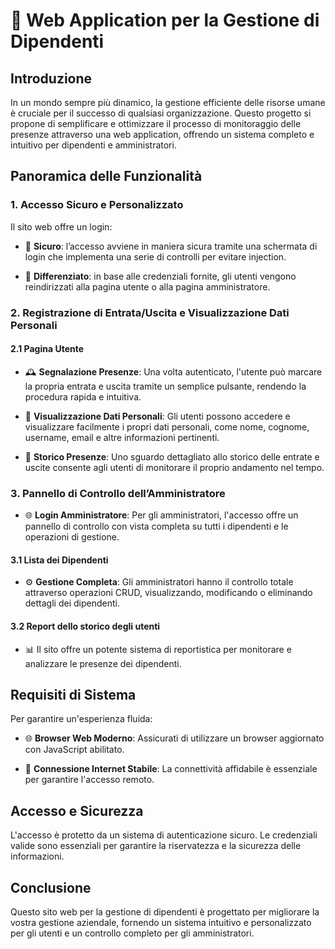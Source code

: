 # 🚀 Web Application per la Gestione di Dipendenti

## Introduzione

In un mondo sempre più dinamico, la gestione efficiente delle risorse umane è cruciale per il successo di qualsiasi organizzazione. Questo progetto si propone di semplificare e ottimizzare il processo di monitoraggio delle presenze attraverso una web application, offrendo un sistema completo e intuitivo per dipendenti e amministratori.

## Panoramica delle Funzionalità

### 1. Accesso Sicuro e Personalizzato

Il sito web offre un login:

- 🔐 **Sicuro**: l’accesso avviene in maniera sicura tramite una schermata di login che implementa una serie di controlli per evitare injection.

- 🔄 **Differenziato**: in base alle credenziali fornite, gli utenti vengono reindirizzati alla pagina utente o alla pagina amministratore.

### 2. Registrazione di Entrata/Uscita e Visualizzazione Dati Personali

#### 2.1 Pagina Utente

- 🕰️ **Segnalazione Presenze**: Una volta autenticato, l'utente può marcare la propria entrata e uscita tramite un semplice pulsante, rendendo la procedura rapida e intuitiva.

- 👤 **Visualizzazione Dati Personali**: Gli utenti possono accedere e visualizzare facilmente i propri dati personali, come nome, cognome, username, email e altre informazioni pertinenti.

- 📅 **Storico Presenze**: Uno sguardo dettagliato allo storico delle entrate e uscite consente agli utenti di monitorare il proprio andamento nel tempo.

### 3. Pannello di Controllo dell’Amministratore

- 🌐 **Login Amministratore**: Per gli amministratori, l'accesso offre un pannello di controllo con vista completa su tutti i dipendenti e le operazioni di gestione.

#### 3.1 Lista dei Dipendenti

- ⚙️ **Gestione Completa**: Gli amministratori hanno il controllo totale attraverso operazioni CRUD, visualizzando, modificando o eliminando dettagli dei dipendenti.

#### 3.2 Report dello storico degli utenti

- 📊 Il sito offre un potente sistema di reportistica per monitorare e analizzare le presenze dei dipendenti.

## Requisiti di Sistema

Per garantire un'esperienza fluida:

- 🌐 **Browser Web Moderno**: Assicurati di utilizzare un browser aggiornato con JavaScript abilitato.

- 📡 **Connessione Internet Stabile**: La connettività affidabile è essenziale per garantire l'accesso remoto.

## Accesso e Sicurezza

L'accesso è protetto da un sistema di autenticazione sicuro. Le credenziali valide sono essenziali per garantire la riservatezza e la sicurezza delle informazioni.

## Conclusione

Questo sito web per la gestione di dipendenti è progettato per migliorare la vostra gestione aziendale, fornendo un sistema intuitivo e personalizzato per gli utenti e un controllo completo per gli amministratori.
